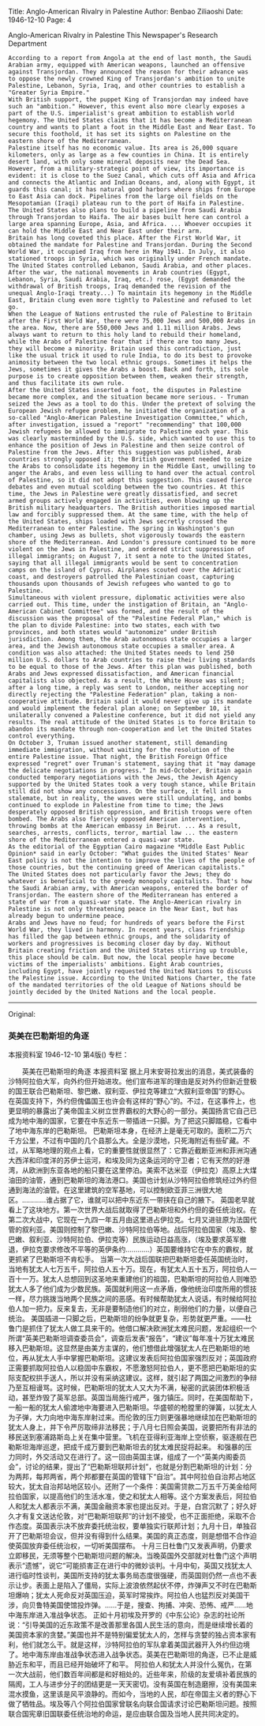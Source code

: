 Title: Anglo-American Rivalry in Palestine
Author: Benbao Ziliaoshi
Date: 1946-12-10
Page: 4

Anglo-American Rivalry in Palestine
    This Newspaper's Research Department

    According to a report from Angola at the end of last month, the Saudi Arabian army, equipped with American weapons, launched an offensive against Transjordan. They announced the reason for their advance was to oppose the newly crowned King of Transjordan's ambition to unite Palestine, Lebanon, Syria, Iraq, and other countries to establish a "Greater Syria Empire."
    With British support, the puppet King of Transjordan may indeed have such an "ambition." However, this event also more clearly exposes a part of the U.S. imperialist's great ambition to establish world hegemony. The United States claims that it has become a Mediterranean country and wants to plant a foot in the Middle East and Near East. To secure this foothold, it has set its sights on Palestine on the eastern shore of the Mediterranean.
    Palestine itself has no economic value. Its area is 26,000 square kilometers, only as large as a few counties in China. It is entirely desert land, with only some mineral deposits near the Dead Sea. However, from a military-strategic point of view, its importance is evident: it is close to the Suez Canal, which cuts off Asia and Africa and connects the Atlantic and Indian Oceans, and, along with Egypt, it guards this canal; it has natural good harbors where ships from Europe to East Asia can dock. Pipelines from the large oil fields on the Mesopotamian (Iraqi) plateau run to the port of Haifa in Palestine. The United States also plans to build a pipeline from Saudi Arabia through Transjordan to Haifa. The air bases built here can control a large area spanning Europe, Asia, and Africa. ... Whoever occupies it can hold the Middle East and Near East under their arm.
    Britain has long coveted this place. After the First World War, it obtained the mandate for Palestine and Transjordan. During the Second World War, it occupied Iraq from here in May 1941. In July, it also stationed troops in Syria, which was originally under French mandate. The United States controlled Lebanon, Saudi Arabia, and other places. After the war, the national movements in Arab countries (Egypt, Lebanon, Syria, Saudi Arabia, Iraq, etc.) rose, (Egypt demanded the withdrawal of British troops, Iraq demanded the revision of the unequal Anglo-Iraqi treaty...) To maintain its hegemony in the Middle East, Britain clung even more tightly to Palestine and refused to let go.
    When the League of Nations entrusted the rule of Palestine to Britain after the First World War, there were 75,000 Jews and 500,000 Arabs in the area. Now, there are 550,000 Jews and 1.11 million Arabs. Jews always want to return to this holy land to rebuild their homeland, while the Arabs of Palestine fear that if there are too many Jews, they will become a minority. Britain used this contradiction, just like the usual trick it used to rule India, to do its best to provoke animosity between the two local ethnic groups. Sometimes it helps the Jews, sometimes it gives the Arabs a boost. Back and forth, its sole purpose is to create opposition between them, weaken their strength, and thus facilitate its own rule.
    After the United States inserted a foot, the disputes in Palestine became more complex, and the situation became more serious. - Truman seized the Jews as a tool to do this. Under the pretext of solving the European Jewish refugee problem, he initiated the organization of a so-called "Anglo-American Palestine Investigation Committee," which, after investigation, issued a "report" "recommending" that 100,000 Jewish refugees be allowed to immigrate to Palestine each year. This was clearly masterminded by the U.S. side, which wanted to use this to enhance the position of Jews in Palestine and then seize control of Palestine from the Jews. After this suggestion was published, Arab countries strongly opposed it; the British government needed to seize the Arabs to consolidate its hegemony in the Middle East, unwilling to anger the Arabs, and even less willing to hand over the actual control of Palestine, so it did not adopt this suggestion. This caused fierce debates and even mutual scolding between the two countries. At this time, the Jews in Palestine were greatly dissatisfied, and secret armed groups actively engaged in activities, even blowing up the British military headquarters. The British authorities imposed martial law and forcibly suppressed them. At the same time, with the help of the United States, ships loaded with Jews secretly crossed the Mediterranean to enter Palestine. The spring in Washington's gun chamber, using Jews as bullets, shot vigorously towards the eastern shore of the Mediterranean. And London's pressure continued to be more violent on the Jews in Palestine, and ordered strict suppression of illegal immigrants; on August 7, it sent a note to the United States, saying that all illegal immigrants would be sent to concentration camps on the island of Cyprus. Airplanes scouted over the Adriatic coast, and destroyers patrolled the Palestinian coast, capturing thousands upon thousands of Jewish refugees who wanted to go to Palestine.
    Simultaneous with violent pressure, diplomatic activities were also carried out. This time, under the instigation of Britain, an "Anglo-American Cabinet Committee" was formed, and the result of the discussion was the proposal of the "Palestine Federal Plan," which is the plan to divide Palestine: into two states, each with two provinces, and both states would "autonomize" under British jurisdiction. Among them, the Arab autonomous state occupies a larger area, and the Jewish autonomous state occupies a smaller area. A condition was also attached: the United States needs to lend 250 million U.S. dollars to Arab countries to raise their living standards to be equal to those of the Jews. After this plan was published, both Arabs and Jews expressed dissatisfaction, and American financial capitalists also objected. As a result, the White House was silent; after a long time, a reply was sent to London, neither accepting nor directly rejecting the "Palestine Federation" plan, taking a non-cooperative attitude. Britain said it would never give up its mandate and would implement the federal plan alone; on September 10, it unilaterally convened a Palestine conference, but it did not yield any results. The real attitude of the United States is to force Britain to abandon its mandate through non-cooperation and let the United States control everything.
    On October 3, Truman issued another statement, still demanding immediate immigration, without waiting for the resolution of the entire Palestine issue. That night, the British Foreign Office expressed "regret" over Truman's statement, saying that it "may damage the delicate negotiations in progress." In mid-October, Britain again conducted temporary negotiations with the Jews, the Jewish Agency supported by the United States took a very tough stance, while Britain still did not show any concessions. On the surface, it fell into a stalemate, but in reality, the waves were still undulating, and bombs continued to explode in Palestine from time to time; the Jews desperately opposed British oppression, and British troops were often bombed. The Arabs also fiercely opposed American intervention, throwing bombs at the American embassy in Beirut. ... As a result, searches, arrests, conflicts, terror, martial law ... the eastern shore of the Mediterranean entered a quasi-war state.
    As the editorial of the Egyptian Cairo magazine *Middle East Public Opinion* said in early October: "What guides the United States' Near East policy is not the intention to improve the lives of the people of those countries, but the continuing greed of American capitalists." The United States does not particularly favor the Jews; they do whatever is beneficial to the greedy monopoly capitalists. That's how the Saudi Arabian army, with American weapons, entered the border of Transjordan. The eastern shore of the Mediterranean has entered a state of war from a quasi-war state. The Anglo-American rivalry in Palestine is not only threatening peace in the Near East, but has already begun to undermine peace.
    Arabs and Jews have no feud; for hundreds of years before the First World War, they lived in harmony. In recent years, class friendship has filled the gap between ethnic groups, and the solidarity of workers and progressives is becoming closer day by day. Without Britain creating friction and the United States stirring up trouble, this place should be calm. But now, the local people have become victims of the imperialists' ambitions. Eight Arab countries, including Egypt, have jointly requested the United Nations to discuss the Palestine issue. According to the United Nations Charter, the fate of the mandated territories of the old League of Nations should be jointly decided by the United Nations and the local people.



<hr /> 

Original: 


### 英美在巴勒斯坦的角逐
本报资料室
1946-12-10
第4版()
专栏：

　　英美在巴勒斯坦的角逐
    本报资料室
    据上月末安哥拉发出的消息，美式装备的沙特阿拉伯大军，向外约但开始进攻。他们宣布进军的理由是反对外约但新近登极的国王联合巴勒斯坦、黎巴嫩、叙利亚、伊拉克等建立“大叙利亚帝国”的野心。
    在英国支持下，外约但傀儡国王也许会有这样的“野心”的。不过，在这事件上，也更显明的暴露出了美帝国主义树立世界霸权的大野心的一部分。美国扬言它自己已成为地中海的国家，它要在中东近东一带插进一只脚。为了把这只脚踏稳，它看中了地中海东岸的巴勒斯坦。
    巴勒斯坦本身，在经济上是毫无可取的。面积二万六千方公里，不过有中国的几个县那么大。全是沙漠地，只死海附近有些矿藏。不过，从军略地理的观点上看，它的重要性就很显然了：它靠近截断亚洲和菲洲沟通大西洋和印度洋的苏伊士运河，和埃及同为这条运河的守卫者；它有天然的好港湾，从欧洲到东亚各地的船只要在这里停泊。美索不达米亚（伊拉克）高原上大煤油田的油管，通到巴勒斯坦的海法港口。美国也计划从沙特阿拉伯修筑经过外约但通到海法的油管。在这里建筑的空军基地，可以控制欧亚菲三洲很大地区。…………谁占据了它，谁就可以把中东近东一带挟在自己的腋下。
    英国老早就看上了这块地方。第一次世界大战后就取得了巴勒斯坦和外约但的委任统治权。在第二次大战中，它现在一九四一年五月由这里进占伊拉克。七月又进驻原为法国代管的叙利亚。美国则控制了黎巴嫩、沙特阿拉伯等地。战后阿拉伯国家（埃及、黎巴嫩、叙利亚、沙特阿拉伯、伊拉克等）民族运动日益高涨，（埃及要求英军撤退，伊拉克要求修改不平等的英伊条约…………）英国要维持它在中东的霸权，就更抓紧了巴勒斯坦不肯松手。
    当第一次大战后国联把巴勒斯坦委任英国统治时，当地有犹太人七万五千，阿拉伯人五十万。现在，有犹太人五十五万，阿拉伯人一百十一万。犹太人总想回到这圣地来重建他们的祖国，巴勒斯坦的阿拉伯人则唯恐犹太人多了他们成为少数民族。英国就利用这一点矛盾，像他统治印度所用的惯技一样，尽力挑拨当地两个民族之间的恶感。有时候帮助犹太人说话，有时候给阿拉伯人加一把力。反来复去，无非是要制造他们的对立，削弱他们的力量，以便自己统治。
    美国插进一只脚之后，巴勒斯坦的纷争就更复杂，形势就更严重。——杜鲁门是抓住了犹太人做工具来干的。他借口解决欧洲犹太难民问题，发起组织一个所谓“英美巴勒斯坦调查委员会”，调查后发表“报告”，“建议”每年准十万犹太难民移入巴勒斯坦。这显然是由美方主谋的，他们想借此增强犹太人在巴勒斯坦的地位，再从犹太人手中掌握巴勒斯坦。这建议发表后阿拉伯国家强烈反对；英国政府正需要抓取阿拉伯人以稳固中东霸权，不愿激怒阿拉伯人，更不愿把巴勒斯坦的实际支配权拱手送人，所以并没有采纳这建议。这样，就引起了两国之间激烈的争辩乃至互相谩骂。这时候，巴勒斯坦的犹太人又大为不满，秘密的武装团体积极活动，甚至炸毁了英军总部。英国当局施行戒严，强力镇压。同时，在美国帮助下，一船一船的犹太人偷渡地中海要进入巴勒斯坦。华盛顿的枪膛里的弹簧，以犹太人为子弹，大力向地中海东岸射过来。而伦敦的压力则更强暴地继续加在巴勒斯坦的犹太人身上，并下令严厉取缔非法移民；于八月七日照会美国，说要把所有非法的移民送到塞浦路斯岛上关在集中营里。飞机在亚得利亚海岸上空侦察，驱逐舰在巴勒斯坦海岸巡逻，把成千成万要到巴勒斯坦去的犹太难民捉将起来。
    和强暴的压力同时，外交活动又在进行了。这一回由英国主谋，组成了一个“英美内阁委员会”，讨论的结果，提出了“巴勒斯坦联邦计划”，也就是分割巴勒斯坦的计划：分为两邦，每邦两省，两个邦都要在英国的管辖下“自治”。其中阿拉伯自治邦占地区较大，犹太自治邦站地区较小。还附了一个条件：美国需贷款二万五千万美金给阿拉伯国家，以提高他们的生活水准，使之和犹太人相等。这个方案发表后，阿拉伯人和犹太人都表示不满，美国金融资本家也提出反对。于是，白宫沉默了；好久好久才有复文送达伦敦，对“巴勒斯坦联邦”的计划不接受，也不正面拒绝，采取不合作态度。英国表示决不放弃委托统治权，要单独实行联邦计划；九月十日，单独召开了巴勒斯坦会议，但并没有得到什么结果。美国的真正态度，则是想借不合作迫使英国放弃委任统治权，一切听美国摆布。
    十月三日杜鲁门又发表声明，仍要求立即移民，无须等整个巴勒斯坦问题的解决。当晚英国外交部就对杜鲁门这个声明表示“遗憾”，说它“可能损害正在进行中的微妙谈判。十月中旬，英国又找犹太人进行临时性谈判，美国所支持的犹太事务局态度很强硬，而英国则仍然一点也不表示让步。表面上是陷入了僵局，实际上波浪依然起伏不停，炸弹声又不时在巴勒斯坦爆响；犹太人死命反对英国压迫，英军时常挨炸。阿拉伯人也猛烈反对美国干涉，向贝鲁特美国使馆投炸弹。……于是，搜查、拘捕、冲突、恐怖、戒严……地中海东岸进入准战争状态。
    正如十月初埃及开罗的《中东公论》杂志的社论所说：“引导美国的近东政策不是改善那里各国人民生活的意向，而是继续增长着的美国资本家的贪婪。”美国也并不是特别偏爱犹太人的，怎样与贪婪的独占资本家有利，他们就怎么干。就是这样，沙特阿拉伯的军队拿着美国武器开入外约但边境了。地中海东岸由准战争状态进入战争状态。英美在巴勒斯坦的角逐，已不止是威胁近东和平，而且已经开始破坏了和平。
    阿拉伯人和犹太人并没什么冤仇，在第一次大战前，他们数百年间都是和好相处的。近些年来，阶级的友爱填补着民族的隔阂，工人与进步分子的团结更是一天天密切。没有英国在制造磨擦，没有美国来混水摸鱼，这里该是风平浪静的。而如今，当地的人民，却在帝国主义者的野心下做了牺牲品。埃及等八个阿拉伯国家曾联名向联合国请求讨论巴勒斯坦问题。按照联合国宪章旧国联委任统治地的命运，是应由联合国及当地人民共同决定的。
